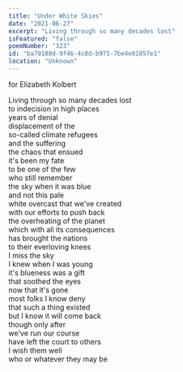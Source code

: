 ```yaml
---
title: "Under White Skies"
date: "2021-06-27"
excerpt: "Living through so many decades lost"
isFeatured: "false"
poemNumber: "323"
id: "ba79188d-9f46-4c8d-b975-7be4e01857e1"
location: "Unknown"
---
```


for Elizabeth Kolbert

Living through so many decades lost  
to indecision in high places  
years of denial  
displacement of the  
so-called climate refugees  
and the suffering  
the chaos that ensued  
it's been my fate  
to be one of the few  
who still remember  
the sky when it was blue  
and not this pale  
white overcast that we've created  
with our efforts to push back  
the overheating of the planet  
which with all its consequences  
has brought the nations  
to their everloving knees  
I miss the sky  
I knew when I was young  
it's blueness was a gift  
that soothed the eyes  
now that it's gone  
most folks I know deny  
that such a thing existed  
but I know it will come back  
though only after  
we've run our course  
have left the court to others  
I wish them well  
who or whatever they may be
